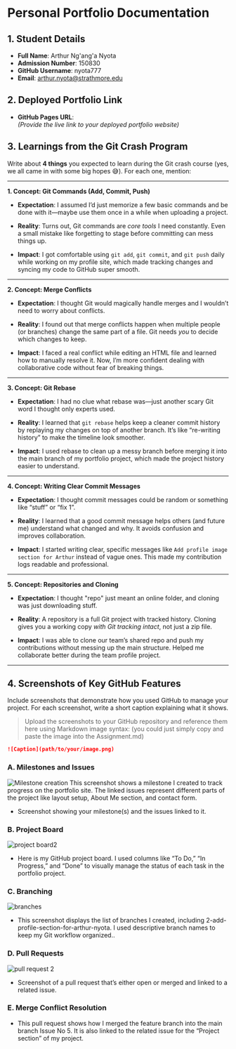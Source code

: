 # Personal Portfolio Documentation

## 1. Student Details

- **Full Name**: Arthur Ng'ang'a Nyota
- **Admission Number**: 150830
- **GitHub Username**: nyota777
- **Email**: arthur.nyota@strathmore.edu

## 2. Deployed Portfolio Link

- **GitHub Pages URL**:  
  _(Provide the live link to your deployed portfolio website)_

## 3. Learnings from the Git Crash Program

Write about **4 things** you expected to learn during the Git crash course (yes, we all came in with some big hopes 😅).
For each one, mention:

---

**1. Concept: Git Commands (Add, Commit, Push)**

- **Expectation**: I assumed I’d just memorize a few basic commands and be done with it—maybe use them once in a while when uploading a project.

- **Reality**: Turns out, Git commands are *core tools* I need constantly. Even a small mistake like forgetting to stage before committing can mess things up.

- **Impact**: I got comfortable using `git add`, `git commit`, and `git push` daily while working on my profile site, which made tracking changes and syncing my code to GitHub super smooth.

---

**2. Concept: Merge Conflicts**

- **Expectation**: I thought Git would magically handle merges and I wouldn’t need to worry about conflicts.

- **Reality**: I found out that merge conflicts happen when multiple people (or branches) change the same part of a file. Git needs *you* to decide which changes to keep.

- **Impact**: I faced a real conflict while editing an HTML file and learned how to manually resolve it. Now, I’m more confident dealing with collaborative code without fear of breaking things.

---

**3. Concept: Git Rebase**

- **Expectation**: I had no clue what rebase was—just another scary Git word I thought only experts used.

- **Reality**: I learned that `git rebase` helps keep a cleaner commit history by replaying my changes on top of another branch. It’s like “re-writing history” to make the timeline look smoother.

- **Impact**: I used rebase to clean up a messy branch before merging it into the main branch of my portfolio project, which made the project history easier to understand.

---

**4. Concept: Writing Clear Commit Messages**

- **Expectation**: I thought commit messages could be random or something like “stuff” or “fix 1”.

- **Reality**: I learned that a good commit message helps others (and future me) understand what changed and why. It avoids confusion and improves collaboration.

- **Impact**: I started writing clear, specific messages like `Add profile image section for Arthur` instead of vague ones. This made my contribution logs readable and professional.

---

**5. Concept: Repositories and Cloning**

- **Expectation**: I thought "repo" just meant an online folder, and cloning was just downloading stuff.

- **Reality**: A repository is a full Git project with tracked history. Cloning gives you a working copy *with Git tracking intact*, not just a zip file.

- **Impact**: I was able to clone our team’s shared repo and push my contributions without messing up the main structure. Helped me collaborate better during the team profile project.

---
## 4. Screenshots of Key GitHub Features

Include screenshots that demonstrate how you used GitHub to manage your project. For each screenshot, write a short caption explaining what it shows.

> Upload the screenshots to your GitHub repository and reference them here using Markdown image syntax:
> (you could just simply copy and paste the image into the Assignment.md)

```markdown
![Caption](path/to/your/image.png)
```

### A. Milestones and Issues
![Milestone creation](https://github.com/user-attachments/assets/dbcb5e1e-958f-4b47-9bcf-8dabd891c18c)
This screenshot shows a milestone I created to track progress on the portfolio site. The linked issues represent different parts of the project like layout setup, About Me section, and contact form.
- Screenshot showing your milestone(s) and the issues linked to it.

### B. Project Board
![project board2](https://github.com/user-attachments/assets/44ebbce8-3737-45cb-ae75-b3af364cf0d7)

- Here is my GitHub project board. I used columns like “To Do,” “In Progress,” and “Done” to visually manage the status of each task in the portfolio project.

### C. Branching
![branches](https://github.com/user-attachments/assets/daf22d9a-f31c-4f11-90f9-3934ce5aea52)

- This screenshot displays the list of branches I created, including 2-add-profile-section-for-arthur-nyota. I used descriptive branch names to keep my Git workflow organized..

### D. Pull Requests
![pull request 2](https://github.com/user-attachments/assets/b860f38e-08cb-4a79-a348-07fee80feba8)

- Screenshot of a pull request that’s either open or merged and linked to a related issue.

### E. Merge Conflict Resolution

- This pull request shows how I merged the feature branch into the main branch Issue No 5. It is also linked to the related issue for the “Project section” of my project.
